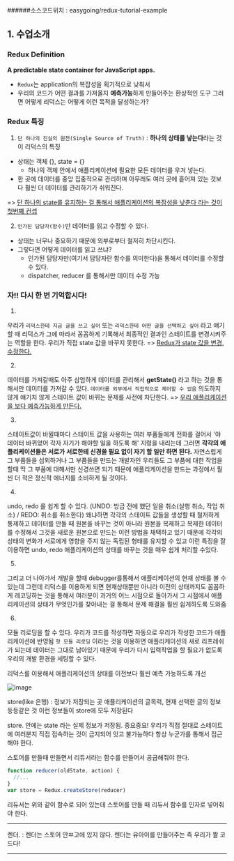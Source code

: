 ######소스코드위치 : easygoing/redux-tutorial-example

## 1. 수업소개
### Redux Definition
**A predictable state container for JavaScript apps.**

- `Redux`는 application의 복잡성을 획기적으로 낮춰서 
- 우리의 코드가 어떤 결과를 가져올지 **예측가능**하게 만들어주는 환상적인 도구
그러면 어떻게 리덕스는 어떻게 이런 목적을 달성하는가?

### Redux 특징
1. `단 하나의 진실의 원천(Single Source of Truth)` : **하나의 상태를 낳는다**라는 것이 리덕스의 특징
- 상태는 객체 {}, state = {}
  - 하나의 객체 안에서 애플리케이션에 필요한 모든 데이터를 우겨 넣는다.
- 한 곳에 데이터를 중앙 집중적으로 관리하며 아무래도 여러 곳에 흩어져 있는 것보다 훨씬 더 데이터를 관리하기가 쉬워진다.

=> <u>단 하나의 state를 유지하는 걸 통해서 애플리케이션의 복잠성을 낮춘다 라는 것이 첫번째 컨셉</u>

2. `인가된 담당자(함수)`만 데이터를 읽고 수정할 수 있다.
- 상태는 너무나 중요하기 때문에 외부로부터 철저히 차단시킨다.
- 그렇다면 어떻게 데이터를 읽고 쓰냐? 
  - 인가된 담당자만(여기서 담당자란 함수를 의미한다)을 통해서 데이터를 수정할 수 있다.
  - dispatcher, reducer 를 통해서만 데이터 수정 가능

### 자!! 다시 한 번 기억합시다!
1.
우리가 `리덕스한테 지금 글을 쓰고 싶어` 또는 `리덕스한테 어떤 글을 선택하고 싶어` 라고 얘기할 때
리덕스가 그에 따라서 꼼꼼하게 기록해서 최종적인 결과인 스테이트를 변경시켜주는 역할을 한다.
우리가 직접 state 값을 바꾸지 못한다.
=> <u>Redux가 state 값을 변경, 수정한다.</u>

2. 
데이터를 가져갈때도 아주 삼엄하게 데이터를 관리해서 **getState()** 라고 하는 것을 통해서만 데이터를 가져갈 수 있다.
`데이터를 외부에서 직접적으로 제어할 수 없음`
의도하지 않게 얘기치 않게 스테이트 값이 바뀌는 문제를 사전에 차단한다.
=> <u>우리 애플리케이션을 보다 예측가능하게 만든다.</u>

3. 
스테이트값이 바뀔때마다 스테이트 값을 사용하는 여러 부품들에게 전화를 걸어서
'야 데이터 바뀌었어 각자 자기가 해야할 일을 하도록 해' 지령을 내리는데
그러면 **각각의 애플리케이션들은 서로가 서로한테 신경쓸 필요 없이 자기 할 일만 하면 된다.**
자연스럽게 그 부품들을 섭외하거나 그 부품들을 만드는 개발자인 우리들도 그 부품에 대한 작업을 할때
딱 그 부품에 대해서만 신경쓰면 되기 때문에 애플리케이션을 만드는 과정에서 훨씬 더 적은 정신적 에너지를 소비하게 될 것이다.

4.
undo, redo 를 쉽게 할 수 있다. (UNDO: 방금 전에 했던 일을 취소(실행 취소, 작업 취소) / REDO: 취소를 취소한다)
왜냐하면 각각의 스테이트 값들을 생성할 때 철저하게 통제하고 
데이터를 만들 때 원본을 바꾸는 것이 아니라 원본을 복제하고 복제한 데이터를 수정해서 그것을 새로운 원본으로 만드는 이런 방법을 채택하고 있기 때문에
각각의 상태의 변화가 서로에게 영향을 주지 않는 독립된 형태를 유지할 수 있고
이런 특징을 잘 이용하면 undo, redo 애플리케이션의 상태를 바꾸는 것을 매우 쉽게 처리할 수있다.

5.
그리고 더 나아가서 개발을 할때 debugger를통해서 애플리케이션의 현재 상태를 볼 수 있는데 
그런데 리덕스를 이용하게 되면 현재상태뿐만 아니라 이전의 상태까지도 꼼꼼하게 레코딩하는 것을 통해서
여러분이 과거의 어느 시점으로 돌아가서 그 시점에서 애플리케이션의 상태가 무엇인가를 찾아내는 걸 통해서 문제 해결을 훨씬 쉽게하도록 도와줌

6. 
모듈 리로딩을 할 수 있다.
우리가 코드를 작성하면 자동으로 우리가 작성한 코드가 애플리케이션에 반영됨
`핫 모듈 리로딩` 이라는 것을 이용하면 애플리케이션의 새로 리프레쉬가 되는데 데이터는 그대로 남아있기 때문에
우리가 다시 입력작업을 할 필요가 없도록 우리의 개발 환경을 세팅할 수 있다.

리덕스를 이용해서 애플리케이션의 상태를 이전보다 훨씬 예측 가능하도록 개선
<br>


![image](https://user-images.githubusercontent.com/82071500/128840607-45977e07-30c9-407b-9f0d-c139dff8941f.png)


store(like 은행) : 정보가 저장되는 곳
애플리케이션의 글목럭, 현재 선택한 글의 정보 등등같은 것
이런 정보들이 store에 모두 저장된다

store. 안에는 state 라는 실제 정보가 저장됨.
중요중요! 우리가 직접 절대로 스테이트에 여러분지 직접 접속하는 것이 금지되어 잇고 불가능하다
항상 누군가를 통해서 접근해야 한다.

스토어를 만들때 
만들면서 리듀서라는 함수를 만들어서 공급해줘야 한다.
```js
function reducer(oldState, action) {
  //...
}
var store = Redux.createStore(reducer) 
```
리듀서는 위와 같이 함수로 되어 있는데 스토어를 만들 때 리듀서 함수를 인자로 넣어줘야 한다. 

-------
렌더. : 렌더는 스토어 안ㅉ고에 있지 않다.
렌더는 유아이를 만들어주는 즉 우리가 짤 코드다!

-----


